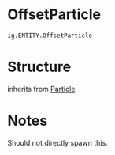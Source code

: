 # OffsetParticle
`ig.ENTITY.OffsetParticle`

# Structure
inherits from [Particle](/entities/particle.md)


# Notes
Should not directly spawn this.
